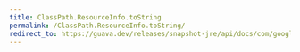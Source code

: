 ```yaml
---
title: ClassPath.ResourceInfo.toString
permalink: /ClassPath.ResourceInfo.toString/
redirect_to: https://guava.dev/releases/snapshot-jre/api/docs/com/google/common/reflect/ClassPath.ResourceInfo.html#toString--
---
```

